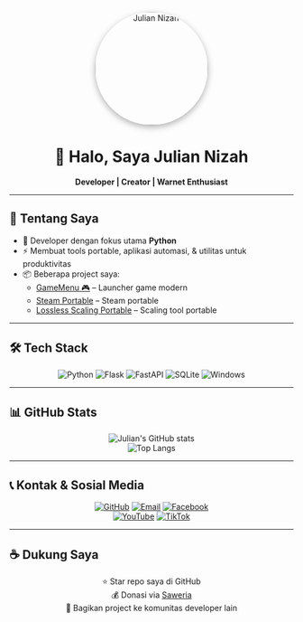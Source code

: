 <!-- Banner -->
<div align="center">
  <img src="https://avatars.githubusercontent.com/u/141203878?v=4" width="200" style="border-radius:50%; box-shadow:0 4px 12px rgba(0,0,0,0.3);" alt="Julian Nizah"/>
</div>

<h1 align="center">🐍 Halo, Saya Julian Nizah</h1>
<p align="center"><b>Developer | Creator | Warnet Enthusiast</b></p>

---

## 🚀 Tentang Saya
- 🐍 Developer dengan fokus utama **Python**
- ⚡ Membuat tools portable, aplikasi automasi, & utilitas untuk produktivitas
- 📦 Beberapa project saya:
  - [GameMenu 🎮](https://github.com/juliannizah26/GameMenu) – Launcher game modern
  - [Steam Portable](https://github.com/juliannizah26/SteamPortable) – Steam portable
  - [Lossless Scaling Portable](https://github.com/juliannizah26/LosslessScaling-Portable) – Scaling tool portable  

---

## 🛠️ Tech Stack
<div align="center">

![Python](https://img.shields.io/badge/Python-3776AB?style=for-the-badge&logo=python&logoColor=white)
![Flask](https://img.shields.io/badge/Flask-000000?style=for-the-badge&logo=flask&logoColor=white)
![FastAPI](https://img.shields.io/badge/FastAPI-009688?style=for-the-badge&logo=fastapi&logoColor=white)
![SQLite](https://img.shields.io/badge/SQLite-003B57?style=for-the-badge&logo=sqlite&logoColor=white)
![Windows](https://img.shields.io/badge/Windows-0078D6?style=for-the-badge&logo=windows&logoColor=white)

</div>

---

## 📊 GitHub Stats
<div align="center">

![Julian's GitHub stats](https://github-readme-stats.vercel.app/api?username=juliannizah26&show_icons=true&theme=tokyonight)  
![Top Langs](https://github-readme-stats.vercel.app/api/top-langs/?username=juliannizah26&layout=compact&theme=tokyonight)

</div>

---

## 📞 Kontak & Sosial Media
<div align="center">

[![GitHub](https://img.shields.io/badge/GitHub-181717?style=flat-square&logo=github&logoColor=white)](https://github.com/juliannizah26)
[![Email](https://img.shields.io/badge/Email-D14836?style=flat-square&logo=gmail&logoColor=white)](mailto:juliannizah.26@gmail.com)
[![Facebook](https://img.shields.io/badge/Facebook-1877F2?style=flat-square&logo=facebook&logoColor=white)](https://facebook.com/juliannizahyt)  
[![YouTube](https://img.shields.io/badge/YouTube-FF0000?style=flat-square&logo=youtube&logoColor=white)](https://youtube.com/@juliannizahyt)
[![TikTok](https://img.shields.io/badge/TikTok-000000?style=flat-square&logo=tiktok&logoColor=white)](https://tiktok.com/@juliannizah26)

</div>

---

## ☕ Dukung Saya
<div align="center">

⭐ Star repo saya di GitHub  
💰 Donasi via [Saweria](https://saweria.co/jndev26)  
📢 Bagikan project ke komunitas developer lain  

</div>
